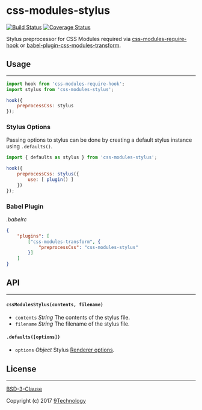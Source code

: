 # css-modules-stylus

[![Build Status](https://travis-ci.org/9technology/css-modules-stylus.svg?branch=master)](https://travis-ci.org/9technology/css-modules-stylus) [![Coverage Status](https://coveralls.io/repos/github/9technology/css-modules-stylus/badge.svg?branch=master)](https://coveralls.io/github/9technology/css-modules-stylus?branch=master)

Stylus preprocessor for CSS Modules required via [css-modules-require-hook](https://github.com/css-modules/css-modules-require-hook) or [babel-plugin-css-modules-transform](https://github.com/michalkvasnicak/babel-plugin-css-modules-transform).

## Usage
---

```js
import hook from 'css-modules-require-hook';
import stylus from 'css-modules-stylus';

hook({
    preprocessCss: stylus
});
```

### Stylus Options

Passing options to stylus can be done by creating a default stylus instance using `.defaults()`.

```js
import { defaults as stylus } from 'css-modules-stylus';

hook({
    preprocessCss: stylus({
        use: [ plugin() ]
    })
});
```

### Babel Plugin

_.babelrc_

```json
{
    "plugins": [
        ["css-modules-transform", {
            "preprocessCss": "css-modules-stylus"
        }]
    ]
}
```

## API
---

#### `cssModulesStylus(contents, filename)`
- `contents` _String_ The contents of the stylus file.
- `filename` _String_ The filename of the stylus file.

#### `.defaults([options])`
- `options` _Object_ Stylus [Renderer options](https://github.com/stylus/stylus/blob/0.54.5/lib/renderer.js#L36-L44).

## License
---

[BSD-3-Clause](LICENSE)

Copyright (c) 2017 [9Technology](https://github.com/9technology)
